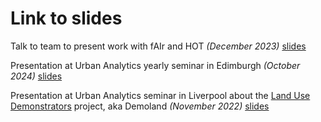 # Link to slides

Talk to team to present work with fAIr and HOT _(December 2023)_ [slides](https://ciupava.github.io/talks/team_call_Dec2023_fAIr/slides.html)

Presentation at Urban Analytics yearly seminar in Edimburgh _(October 2024)_ [slides]()

Presentation at Urban Analytics seminar in Liverpool about the [Land Use Demonstrators](https://urban-analytics-technology-platform.github.io/demoland-project/) project, aka Demoland _(November 2022)_ [slides](https://ciupava.github.io/talks/UA20_Liverpool/slides.html)
